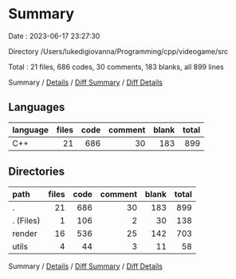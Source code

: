 # Summary

Date : 2023-06-17 23:27:30

Directory /Users/lukedigiovanna/Programming/cpp/videogame/src

Total : 21 files,  686 codes, 30 comments, 183 blanks, all 899 lines

Summary / [Details](details.md) / [Diff Summary](diff.md) / [Diff Details](diff-details.md)

## Languages
| language | files | code | comment | blank | total |
| :--- | ---: | ---: | ---: | ---: | ---: |
| C++ | 21 | 686 | 30 | 183 | 899 |

## Directories
| path | files | code | comment | blank | total |
| :--- | ---: | ---: | ---: | ---: | ---: |
| . | 21 | 686 | 30 | 183 | 899 |
| . (Files) | 1 | 106 | 2 | 30 | 138 |
| render | 16 | 536 | 25 | 142 | 703 |
| utils | 4 | 44 | 3 | 11 | 58 |

Summary / [Details](details.md) / [Diff Summary](diff.md) / [Diff Details](diff-details.md)